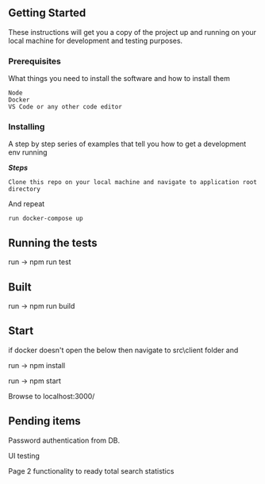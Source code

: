 

## Getting Started

These instructions will get you a copy of the project up and running on your local machine for development and testing purposes. 

### Prerequisites

What things you need to install the software and how to install them

```
Node
Docker
VS Code or any other code editor
```

### Installing

A step by step series of examples that tell you how to get a development env running

***Steps***

```
Clone this repo on your local machine and navigate to application root directory
```

And repeat

```
run docker-compose up 
```

## Running the tests

run ->  npm run test

## Built 

run -> npm run build


## Start

if docker doesn't open the below then navigate to src\client folder and 


run -> npm install


run -> npm start


Browse to localhost:3000/

## Pending items
Password authentication from DB.

UI testing


Page 2 functionality to ready total search statistics 
